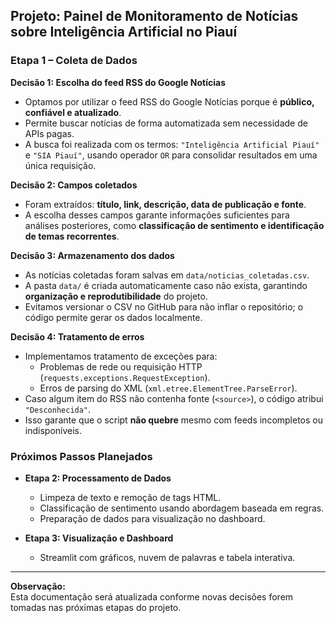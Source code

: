 ## Projeto: Painel de Monitoramento de Notícias sobre Inteligência Artificial no Piauí

### Etapa 1 – Coleta de Dados

**Decisão 1: Escolha do feed RSS do Google Notícias**  
- Optamos por utilizar o feed RSS do Google Notícias porque é **público, confiável e atualizado**.  
- Permite buscar notícias de forma automatizada sem necessidade de APIs pagas.  
- A busca foi realizada com os termos: `"Inteligência Artificial Piauí"` e `"SIA Piauí"`, usando operador `OR` para consolidar resultados em uma única requisição.

**Decisão 2: Campos coletados**  
- Foram extraídos: **título, link, descrição, data de publicação e fonte**.  
- A escolha desses campos garante informações suficientes para análises posteriores, como **classificação de sentimento e identificação de temas recorrentes**.

**Decisão 3: Armazenamento dos dados**  
- As notícias coletadas foram salvas em `data/noticias_coletadas.csv`.  
- A pasta `data/` é criada automaticamente caso não exista, garantindo **organização e reprodutibilidade** do projeto.  
- Evitamos versionar o CSV no GitHub para não inflar o repositório; o código permite gerar os dados localmente.

**Decisão 4: Tratamento de erros**  
- Implementamos tratamento de exceções para:  
  - Problemas de rede ou requisição HTTP (`requests.exceptions.RequestException`).  
  - Erros de parsing do XML (`xml.etree.ElementTree.ParseError`).  
- Caso algum item do RSS não contenha fonte (`<source>`), o código atribui `"Desconhecida"`.  
- Isso garante que o script **não quebre** mesmo com feeds incompletos ou indisponíveis.

### Próximos Passos Planejados

- **Etapa 2: Processamento de Dados**  
  - Limpeza de texto e remoção de tags HTML.  
  - Classificação de sentimento usando abordagem baseada em regras.  
  - Preparação de dados para visualização no dashboard.

- **Etapa 3: Visualização e Dashboard**  
  - Streamlit com gráficos, nuvem de palavras e tabela interativa.

---

**Observação:**  
Esta documentação será atualizada conforme novas decisões forem tomadas nas próximas etapas do projeto.